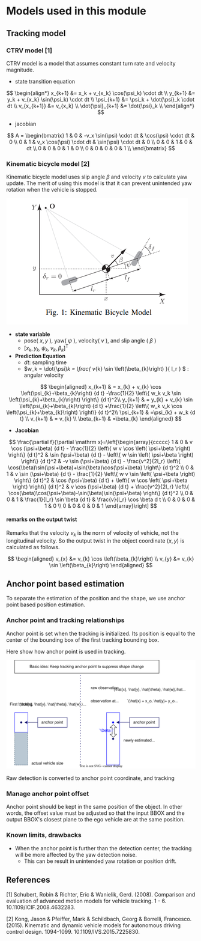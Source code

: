 # Models used in this module

## Tracking model

<!-- cspell:ignore CTRV -->

### CTRV model [1]

CTRV model is a model that assumes constant turn rate and velocity magnitude.

- state transition equation

$$
\begin{align*}
x_{k+1}   &= x_k + v_{x_k} \cos(\psi_k) \cdot dt \\
y_{k+1}   &= y_k + v_{x_k} \sin(\psi_k) \cdot dt \\
\psi_{k+1} &= \psi_k + \dot{\psi}_k \cdot dt \\
v_{x_{k+1}}  &= v_{x_k} \\
\dot{\psi}_{k+1}  &= \dot{\psi}_k \\
\end{align*}
$$

- jacobian

$$
A = \begin{bmatrix}
1 & 0 & -v_x \sin(\psi) \cdot dt & \cos(\psi) \cdot dt & 0 \\
0 & 1 & v_x \cos(\psi) \cdot dt & \sin(\psi) \cdot dt & 0 \\
0 & 0 & 1 & 0 & dt \\
0 & 0 & 0 & 1 & 0 \\
0 & 0 & 0 & 0 & 1 \\
\end{bmatrix}
$$

### Kinematic bicycle model [2]

Kinematic bicycle model uses slip angle $\beta$ and velocity $v$ to calculate yaw update.
The merit of using this model is that it can prevent unintended yaw rotation when the vehicle is stopped.

![kinematic_bicycle_model](image/kinematic_bicycle_model.png)

- **state variable**
  - pose( $x,y$ ), yaw( $\psi$ ), velocity( $v$ ), and slip angle ( $\beta$ )
  - $[x_{k}, y_{k}, \psi_{k}, v_{k}, \beta_{k} ]^\mathrm{T}$
- **Prediction Equation**
  - $dt$: sampling time
  - $w_k = \dot{\psi}_k = \frac{ v_{k} \sin \left(\beta_{k}\right) }{ l_r } $ : angular velocity

$$
\begin{aligned}
x_{k+1} & = x_{k} + v_{k} \cos \left(\psi_{k}+\beta_{k}\right) {d t}
            -\frac{1}{2}  \left\{ w_k v_k \sin \left(\psi_{k}+\beta_{k}\right) \right\} {d t}^2\\
y_{k+1} & = y_{k} + v_{k} \sin \left(\psi_{k}+\beta_{k}\right) {d t} 
            +\frac{1}{2}  \left\{ w_k v_k \cos \left(\psi_{k}+\beta_{k}\right) \right\} {d t}^2\\
\psi_{k+1} & =\psi_{k} + w_k {d t} \\
v_{k+1} & = v_{k} \\
\beta_{k+1} & =\beta_{k}
\end{aligned}
$$

- **Jacobian**

$$
\frac{\partial f}{\partial \mathrm x}=\left[\begin{array}{ccccc}
1 & 0 
 & v \cos (\psi+\beta) {d t} - \frac{1}{2} \left\{ w v \cos \left( \psi+\beta \right) \right\} {d t}^2 
 & \sin (\psi+\beta) {d t} - \left\{ w \sin \left( \psi+\beta \right) \right\} {d t}^2
 & -v \sin (\psi+\beta) {d t} - \frac{v^2}{2l_r} \left\{ \cos(\beta)\sin(\psi+\beta)+\sin(\beta)\cos(\psi+\beta) \right\} {d t}^2 \\
0 & 1 
 & v \sin (\psi+\beta) {d t} - \frac{1}{2} \left\{ w v \sin \left( \psi+\beta \right) \right\} {d t}^2 
 & \cos (\psi+\beta) {d t} + \left\{ w \cos \left( \psi+\beta \right) \right\} {d t}^2
 & v \cos (\psi+\beta) {d t} + \frac{v^2}{2l_r} \left\{ \cos(\beta)\cos(\psi+\beta)-\sin(\beta)\sin(\psi+\beta) \right\} {d t}^2 \\
0 & 0 & 1 & \frac{1}{l_r} \sin \beta {d t} & \frac{v}{l_r} \cos \beta d t \\
0 & 0 & 0 & 1 & 0 \\
0 & 0 & 0 & 0 & 1
\end{array}\right]
$$

#### remarks on the output twist

Remarks that the velocity $v_{k}$ is the norm of velocity of vehicle, not the longitudinal velocity.
So the output twist in the object coordinate $(x,y)$ is calculated as follows.

$$
\begin{aligned}
v_{x} &= v_{k} \cos \left(\beta_{k}\right) \\
v_{y} &= v_{k} \sin \left(\beta_{k}\right)
\end{aligned}
$$

## Anchor point based estimation

To separate the estimation of the position and the shape, we use anchor point based position estimation.

### Anchor point and tracking relationships

Anchor point is set when the tracking is initialized.
Its position is equal to the center of the bounding box of the first tracking bounding box.

Here show how anchor point is used in tracking.

![img](image/anchor_point.drawio.svg)

Raw detection is converted to anchor point coordinate, and tracking

### Manage anchor point offset

Anchor point should be kept in the same position of the object.
In other words, the offset value must be adjusted so that the input BBOX and the output BBOX's closest plane to the ego vehicle are at the same position.

<!-- ![img](image/nearest_corner_or_side.drawio.svg) -->

### Known limits, drawbacks

- When the anchor point is further than the detection center, the tracking will be more affected by the yaw detection noise.
  - This can be result in unintended yaw rotation or position drift.

## References

<!-- cspell:ignore Wanielik, Gerd, ICIF -->

[1] Schubert, Robin & Richter, Eric & Wanielik, Gerd. (2008). Comparison and evaluation of advanced motion models for vehicle tracking. 1 - 6. 10.1109/ICIF.2008.4632283.

<!-- cspell:ignore Pfeiffer, Schildbach, Georg, Borrelli, Francesco -->

[2] Kong, Jason & Pfeiffer, Mark & Schildbach, Georg & Borrelli, Francesco. (2015). Kinematic and dynamic vehicle models for autonomous driving control design. 1094-1099. 10.1109/IVS.2015.7225830.
